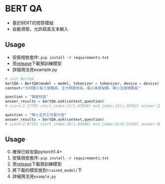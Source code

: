 # BERT QA
- 基於BERT的問答模組
- 自動滑窗，允許超長文本輸入
## Usage
- 安裝相依套件: `pip install -r requirements.txt`
- 至[release](https://github.com/p208p2002/bert-question-answer/releases)下載預訓練模型
- 詳細用法見example.py
```python
# init BertQA
bertQA = BertQA(model = model, tokenizer = tokenizer, device = device)
context="大同國小有三個職員，王大明是校長，張小美是秘書，陳小玉是總務長"

question = "誰是校長"
answer_results = bertQA.ask(context,question)
# score:2.17795 start_index:11(1.07034) end_index:13(1.10761) answer:王大明

question = "陳小玉的工作是什麼"
answer_results = bertQA.ask(context,question)
# score:2.07151 start_index:29(1.84568) end_index:31(0.22583) answer:總務長
```
## Usage
0. 確保已經安裝pytorch1.4+
1. 安裝相依套件: `pip install -r requirements.txt`
2. 至[release](https://github.com/p208p2002/bert-question-answer/releases)下載預訓練模型
3. 將下載的模型放到`trained_model/`下
4. 詳細用法見`example.py`
